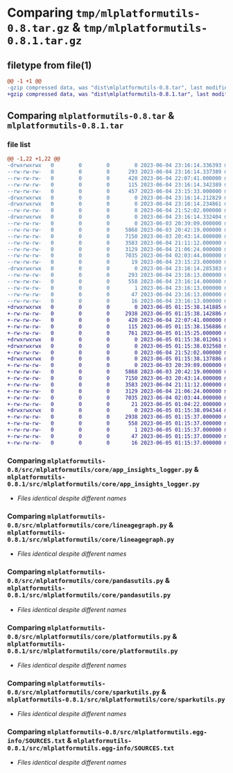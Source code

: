 # Comparing `tmp/mlplatformutils-0.8.tar.gz` & `tmp/mlplatformutils-0.8.1.tar.gz`

## filetype from file(1)

```diff
@@ -1 +1 @@
-gzip compressed data, was "dist\mlplatformutils-0.8.tar", last modified: Sun Jun  4 23:16:14 2023, max compression
+gzip compressed data, was "dist\mlplatformutils-0.8.1.tar", last modified: Mon Jun  5 01:15:38 2023, max compression
```

## Comparing `mlplatformutils-0.8.tar` & `mlplatformutils-0.8.1.tar`

### file list

```diff
@@ -1,22 +1,22 @@
-drwxrwxrwx   0        0        0        0 2023-06-04 23:16:14.336393 mlplatformutils-0.8/
--rw-rw-rw-   0        0        0      293 2023-06-04 23:16:14.337389 mlplatformutils-0.8/PKG-INFO
--rw-rw-rw-   0        0        0      420 2023-06-04 22:07:41.000000 mlplatformutils-0.8/README.rst
--rw-rw-rw-   0        0        0      115 2023-06-04 23:16:14.342389 mlplatformutils-0.8/setup.cfg
--rw-rw-rw-   0        0        0      457 2023-06-04 23:15:33.000000 mlplatformutils-0.8/setup.py
-drwxrwxrwx   0        0        0        0 2023-06-04 23:16:14.212829 mlplatformutils-0.8/src/
-drwxrwxrwx   0        0        0        0 2023-06-04 23:16:14.234861 mlplatformutils-0.8/src/mlplatformutils/
--rw-rw-rw-   0        0        0        0 2023-06-04 21:52:02.000000 mlplatformutils-0.8/src/mlplatformutils/__init__.py
-drwxrwxrwx   0        0        0        0 2023-06-04 23:16:14.332404 mlplatformutils-0.8/src/mlplatformutils/core/
--rw-rw-rw-   0        0        0        0 2023-06-03 20:39:09.000000 mlplatformutils-0.8/src/mlplatformutils/core/__init__.py
--rw-rw-rw-   0        0        0     5868 2023-06-03 20:42:19.000000 mlplatformutils-0.8/src/mlplatformutils/core/app_insights_logger.py
--rw-rw-rw-   0        0        0     7150 2023-06-03 20:43:14.000000 mlplatformutils-0.8/src/mlplatformutils/core/lineagegraph.py
--rw-rw-rw-   0        0        0     3583 2023-06-04 21:11:12.000000 mlplatformutils-0.8/src/mlplatformutils/core/pandasutils.py
--rw-rw-rw-   0        0        0     3129 2023-06-04 21:06:24.000000 mlplatformutils-0.8/src/mlplatformutils/core/platformutils.py
--rw-rw-rw-   0        0        0     7035 2023-06-04 02:03:44.000000 mlplatformutils-0.8/src/mlplatformutils/core/sparkutils.py
--rw-rw-rw-   0        0        0       19 2023-06-04 23:15:23.000000 mlplatformutils-0.8/src/mlplatformutils/core/version.py
-drwxrwxrwx   0        0        0        0 2023-06-04 23:16:14.285383 mlplatformutils-0.8/src/mlplatformutils.egg-info/
--rw-rw-rw-   0        0        0      293 2023-06-04 23:16:13.000000 mlplatformutils-0.8/src/mlplatformutils.egg-info/PKG-INFO
--rw-rw-rw-   0        0        0      558 2023-06-04 23:16:14.000000 mlplatformutils-0.8/src/mlplatformutils.egg-info/SOURCES.txt
--rw-rw-rw-   0        0        0        1 2023-06-04 23:16:13.000000 mlplatformutils-0.8/src/mlplatformutils.egg-info/dependency_links.txt
--rw-rw-rw-   0        0        0       47 2023-06-04 23:16:13.000000 mlplatformutils-0.8/src/mlplatformutils.egg-info/requires.txt
--rw-rw-rw-   0        0        0       16 2023-06-04 23:16:13.000000 mlplatformutils-0.8/src/mlplatformutils.egg-info/top_level.txt
+drwxrwxrwx   0        0        0        0 2023-06-05 01:15:38.141885 mlplatformutils-0.8.1/
+-rw-rw-rw-   0        0        0     2938 2023-06-05 01:15:38.142886 mlplatformutils-0.8.1/PKG-INFO
+-rw-rw-rw-   0        0        0      420 2023-06-04 22:07:41.000000 mlplatformutils-0.8.1/README.rst
+-rw-rw-rw-   0        0        0      115 2023-06-05 01:15:38.156886 mlplatformutils-0.8.1/setup.cfg
+-rw-rw-rw-   0        0        0      761 2023-06-05 01:15:25.000000 mlplatformutils-0.8.1/setup.py
+drwxrwxrwx   0        0        0        0 2023-06-05 01:15:38.012061 mlplatformutils-0.8.1/src/
+drwxrwxrwx   0        0        0        0 2023-06-05 01:15:38.032568 mlplatformutils-0.8.1/src/mlplatformutils/
+-rw-rw-rw-   0        0        0        0 2023-06-04 21:52:02.000000 mlplatformutils-0.8.1/src/mlplatformutils/__init__.py
+drwxrwxrwx   0        0        0        0 2023-06-05 01:15:38.137886 mlplatformutils-0.8.1/src/mlplatformutils/core/
+-rw-rw-rw-   0        0        0        0 2023-06-03 20:39:09.000000 mlplatformutils-0.8.1/src/mlplatformutils/core/__init__.py
+-rw-rw-rw-   0        0        0     5868 2023-06-03 20:42:19.000000 mlplatformutils-0.8.1/src/mlplatformutils/core/app_insights_logger.py
+-rw-rw-rw-   0        0        0     7150 2023-06-03 20:43:14.000000 mlplatformutils-0.8.1/src/mlplatformutils/core/lineagegraph.py
+-rw-rw-rw-   0        0        0     3583 2023-06-04 21:11:12.000000 mlplatformutils-0.8.1/src/mlplatformutils/core/pandasutils.py
+-rw-rw-rw-   0        0        0     3129 2023-06-04 21:06:24.000000 mlplatformutils-0.8.1/src/mlplatformutils/core/platformutils.py
+-rw-rw-rw-   0        0        0     7035 2023-06-04 02:03:44.000000 mlplatformutils-0.8.1/src/mlplatformutils/core/sparkutils.py
+-rw-rw-rw-   0        0        0       21 2023-06-05 01:04:22.000000 mlplatformutils-0.8.1/src/mlplatformutils/core/version.py
+drwxrwxrwx   0        0        0        0 2023-06-05 01:15:38.094344 mlplatformutils-0.8.1/src/mlplatformutils.egg-info/
+-rw-rw-rw-   0        0        0     2938 2023-06-05 01:15:37.000000 mlplatformutils-0.8.1/src/mlplatformutils.egg-info/PKG-INFO
+-rw-rw-rw-   0        0        0      558 2023-06-05 01:15:37.000000 mlplatformutils-0.8.1/src/mlplatformutils.egg-info/SOURCES.txt
+-rw-rw-rw-   0        0        0        1 2023-06-05 01:15:37.000000 mlplatformutils-0.8.1/src/mlplatformutils.egg-info/dependency_links.txt
+-rw-rw-rw-   0        0        0       47 2023-06-05 01:15:37.000000 mlplatformutils-0.8.1/src/mlplatformutils.egg-info/requires.txt
+-rw-rw-rw-   0        0        0       16 2023-06-05 01:15:37.000000 mlplatformutils-0.8.1/src/mlplatformutils.egg-info/top_level.txt
```

### Comparing `mlplatformutils-0.8/src/mlplatformutils/core/app_insights_logger.py` & `mlplatformutils-0.8.1/src/mlplatformutils/core/app_insights_logger.py`

 * *Files identical despite different names*

### Comparing `mlplatformutils-0.8/src/mlplatformutils/core/lineagegraph.py` & `mlplatformutils-0.8.1/src/mlplatformutils/core/lineagegraph.py`

 * *Files identical despite different names*

### Comparing `mlplatformutils-0.8/src/mlplatformutils/core/pandasutils.py` & `mlplatformutils-0.8.1/src/mlplatformutils/core/pandasutils.py`

 * *Files identical despite different names*

### Comparing `mlplatformutils-0.8/src/mlplatformutils/core/platformutils.py` & `mlplatformutils-0.8.1/src/mlplatformutils/core/platformutils.py`

 * *Files identical despite different names*

### Comparing `mlplatformutils-0.8/src/mlplatformutils/core/sparkutils.py` & `mlplatformutils-0.8.1/src/mlplatformutils/core/sparkutils.py`

 * *Files identical despite different names*

### Comparing `mlplatformutils-0.8/src/mlplatformutils.egg-info/SOURCES.txt` & `mlplatformutils-0.8.1/src/mlplatformutils.egg-info/SOURCES.txt`

 * *Files identical despite different names*


